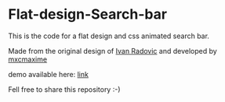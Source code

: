 # Flat-design-Search-bar

This is the code for a flat design and css animated search bar.

Made from the original design of [Ivan Radovic](https://dribbble.com/shots/2004982-Searching-for-something) and developed by [mxcmaxime](http://mxcmaxime.net)

demo available here: [link](http://mxcmaxime.net/search_bar)

Fell free to share this repository :-)
